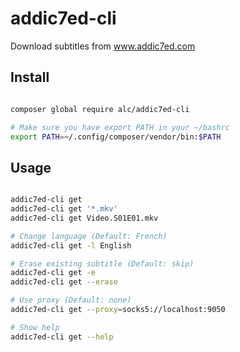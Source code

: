# addic7ed-cli
Download subtitles from www.addic7ed.com

## Install

```bash

composer global require alc/addic7ed-cli

# Make sure you have export PATH in your ~/bashrc
export PATH=~/.config/composer/vendor/bin:$PATH

```

## Usage

```bash

addic7ed-cli get
addic7ed-cli get '*.mkv'
addic7ed-cli get Video.S01E01.mkv

# Change language (Default: French)
addic7ed-cli get -l English

# Erase existing subtitle (Default: skip)
addic7ed-cli get -e
addic7ed-cli get --erase

# Use proxy (Default: none)
addic7ed-cli get --proxy=socks5://localhost:9050

# Show help
addic7ed-cli get --help

```

